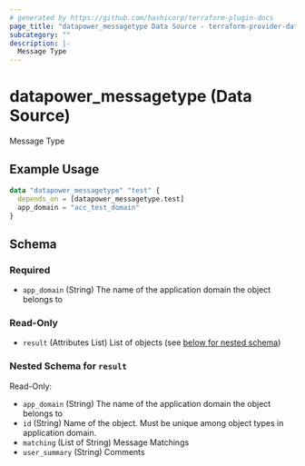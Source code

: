 ```yaml
---
# generated by https://github.com/hashicorp/terraform-plugin-docs
page_title: "datapower_messagetype Data Source - terraform-provider-datapower"
subcategory: ""
description: |-
  Message Type
---
```


# datapower_messagetype (Data Source)

Message Type

## Example Usage

```terraform
data "datapower_messagetype" "test" {
  depends_on = [datapower_messagetype.test]
  app_domain = "acc_test_domain"
}
```

<!-- schema generated by tfplugindocs -->
## Schema

### Required

- `app_domain` (String) The name of the application domain the object belongs to

### Read-Only

- `result` (Attributes List) List of objects (see [below for nested schema](#nestedatt--result))

<a id="nestedatt--result"></a>
### Nested Schema for `result`

Read-Only:

- `app_domain` (String) The name of the application domain the object belongs to
- `id` (String) Name of the object. Must be unique among object types in application domain.
- `matching` (List of String) Message Matchings
- `user_summary` (String) Comments

